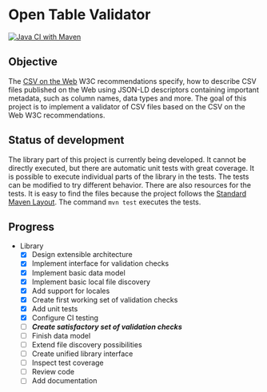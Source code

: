 # Open Table Validator

[![Java CI with Maven](https://github.com/JanJanda/otava/actions/workflows/maven.yml/badge.svg)](https://github.com/JanJanda/otava/actions/workflows/maven.yml)

## Objective

The [CSV on the Web](https://www.w3.org/TR/2016/NOTE-tabular-data-primer-20160225/) W3C recommendations specify, how to describe CSV files published on the Web using JSON-LD descriptors containing important metadata, such as column names, data types and more. The goal of this project is to implement a validator of CSV files based on the CSV on the Web W3C recommendations.

## Status of development

The library part of this project is currently being developed. It cannot be directly executed, but there are automatic unit tests with great coverage. It is possible to execute individual parts of the library in the tests. The tests can be modified to try different behavior. There are also resources for the tests. It is easy to find the files because the project follows the [Standard Maven Layout](https://maven.apache.org/guides/introduction/introduction-to-the-standard-directory-layout.html). The command `mvn test` executes the tests.

## Progress

- Library
  - [x] Design extensible architecture
  - [x] Implement interface for validation checks
  - [x] Implement basic data model
  - [x] Implement basic local file discovery
  - [x] Add support for locales
  - [x] Create first working set of validation checks
  - [x] Add unit tests
  - [x] Configure CI testing
  - [ ] ***Create satisfactory set of validation checks***
  - [ ] Finish data model
  - [ ] Extend file discovery possibilities
  - [ ] Create unified library interface
  - [ ] Inspect test coverage
  - [ ] Review code
  - [ ] Add documentation
